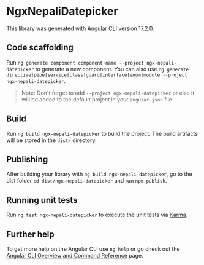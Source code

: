 # NgxNepaliDatepicker

This library was generated with [Angular CLI](https://github.com/angular/angular-cli) version 17.2.0.

## Code scaffolding

Run `ng generate component component-name --project ngx-nepali-datepicker` to generate a new component. You can also use `ng generate directive|pipe|service|class|guard|interface|enum|module --project ngx-nepali-datepicker`.
> Note: Don't forget to add `--project ngx-nepali-datepicker` or else it will be added to the default project in your `angular.json` file. 

## Build

Run `ng build ngx-nepali-datepicker` to build the project. The build artifacts will be stored in the `dist/` directory.

## Publishing

After building your library with `ng build ngx-nepali-datepicker`, go to the dist folder `cd dist/ngx-nepali-datepicker` and run `npm publish`.

## Running unit tests

Run `ng test ngx-nepali-datepicker` to execute the unit tests via [Karma](https://karma-runner.github.io).

## Further help

To get more help on the Angular CLI use `ng help` or go check out the [Angular CLI Overview and Command Reference](https://angular.io/cli) page.

